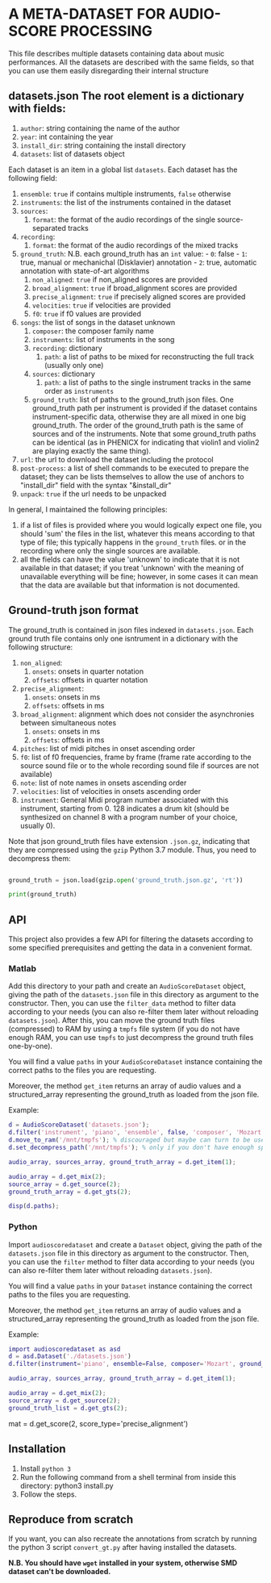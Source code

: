 # A META-DATASET FOR AUDIO-SCORE PROCESSING

This file describes multiple datasets containing data about music performances.
All the datasets are described with the same fields, so that you can use them
easily disregarding their internal structure


## datasets.json The root element is a dictionary with fields:
1. `author`: string containing the name of the author
2. `year`: int containing the year
3. `install_dir`: string containing the install directory
4. `datasets`: list of datasets object

Each dataset is an item in a global list `datasets`.  Each dataset has the
following field:
1. `ensemble`: `true` if contains multiple instruments, `false` otherwise
2. `instruments`: the list of the instruments contained in the dataset
3. `sources`:
    1. `format`: the format of the audio recordings of the single
       source-separated tracks
4. `recording`:
    1. `format`: the format of the audio recordings of the mixed tracks
5. `ground_truth`:
    N.B. each ground_truth has an `int` value:
        -  `0`: false
        -  `1`: true, manual or mechanichal (Disklavier) annotation
        -  `2`: true, automatic annotation with state-of-art algorithms
    1. `non_aligned`: `true` if non_aligned scores are provided
    2. `broad_alignment`: `true` if broad_alignment scores are provided
    3. `precise_alignment`: `true` if precisely aligned scores are provided
    4. `velocities`: `true` if velocities are provided
    5. `f0`: `true` if f0 values are provided
6.  `songs`: the list of songs in the dataset unknown
    1. `composer`: the composer family name
    2. `instruments`: list of instruments in the song
    3. `recording`: dictionary
        1. `path`: a list of paths to be mixed for reconstructing the full track
(usually only one)
    4. `sources`: dictionary
        1. `path`: a list of paths to the single instrument tracks in the same
order as `instruments`
    5. `ground_truth`: list of paths to the ground_truth json files.
One ground_truth path per instrument is provided if the dataset contains
instrument-specific data, otherwise they are all mixed in one big ground_truth.
The order of the ground_truth path is the same of sources and of the
instruments. Note that some ground_truth paths can be identical (as in PHENICX
for indicating that violin1 and violin2 are playing exactly the same thing).
7.  `url`: the url to download the dataset including the protocol
8.  `post-process`: a list of shell commands to be executed to prepare the
dataset; they can be lists themselves to allow the use of anchors to
"install_dir" field with the syntax "&install_dir"
9.  `unpack`: `true` if the url needs to be unpacked


In general, I maintained the following principles:
1. if a list of files is provided where you would logically expect one file, you
should 'sum' the files in the list, whatever this means according to that
type of file; this typically happens in the `ground_truth` files. or in the
recording where only the single sources are available.
2. all the fields can have the value 'unknown' to indicate that it is not
available in that dataset; if you treat 'unknown' with the meaning of
unavailable everything will be fine; however, in some cases it can mean that
the data are available but that information is not documented.

## Ground-truth json format

The ground_truth is contained in json files indexed in `datasets.json`. Each
ground truth file contains only one isntrument in a dictionary with the
following structure:
1. `non_aligned`:
    1. `onsets`: onsets in quarter notation
    2. `offsets`: offsets in quarter notation
2. `precise_alignment`:
    1. `onsets`: onsets in ms
    2. `offsets`: offsets in ms
3. `broad_alignment`: alignment which does not consider the asynchronies between
simultaneous notes
    1. `onsets`: onsets in ms
    2. `offsets`: offsets in ms
4. `pitches`: list of midi pitches in onset ascending order
5. `f0`: list of f0 frequencies, frame by frame (frame rate according to the
source sound file or to the whole recording sound file if sources are not
available)
6. `note`: list of note names in onsets ascending order
7. `velocities`: list of velocities in onsets ascending order
8. `instrument`: General Midi program number associated with this instrument,
   starting from 0. 128 indicates a drum kit (should be synthesized on channel 8
   with a program number of your choice, usually 0).

Note that json ground_truth files have extension `.json.gz`, indicating that
they are compressed using the `gzip` Python 3.7 module. Thus, you need to
decompress them:
```python import lzma import json

ground_truth = json.load(gzip.open('ground_truth.json.gz', 'rt'))

print(ground_truth) 

```

## API

This project also provides a few API for filtering the datasets according
to some specified prerequisites and getting the data in a convenient format.

### Matlab

Add this directory to your path and create an `AudioScoreDataset` object, giving
the path of the `datasets.json` file in this directory as argument to the
constructor. Then, you can use the `filter_data` method to filter data according
to your needs (you can also re-filter them later without reloading
`datasets.json`). After this, you can move the ground truth files (compressed)
to RAM by using a `tmpfs` file system (if you do not have enough RAM, you can
use `tmpfs` to just decompress the ground truth files one-by-one).

You will find a value `paths` in your `AudioScoreDataset` instance containing
the correct paths to the files you are requesting.

Moreover, the method `get_item` returns an array of audio values and a
structured_array representing the ground_truth as loaded from the json file.

Example:

```matlab
d = AudioScoreDataset('datasets.json');
d.filter('instrument', 'piano', 'ensemble', false, 'composer', 'Mozart', 'ground_truth', 'precise_alignment');
d.move_to_ram('/mnt/tmpfs'); % discouraged but maybe can turn to be useful
d.set_decompress_path('/mnt/tmpfs'); % only if you don't have enough space in RAM, discouraged

audio_array, sources_array, ground_truth_array = d.get_item(1);

audio_array = d.get_mix(2);
source_array = d.get_source(2);
ground_truth_array = d.get_gts(2);

disp(d.paths);
```

### Python
Import `audioscoredataset` and create a `Dataset` object, giving
the path of the `datasets.json` file in this directory as argument to the
constructor. Then, you can use the `filter` method to filter data according
to your needs (you can also re-filter them later without reloading
`datasets.json`). 

You will find a value `paths` in your `Dataset` instance containing
the correct paths to the files you are requesting.

Moreover, the method `get_item` returns an array of audio values and a
structured_array representing the ground_truth as loaded from the json file.

Example:

```matlab
import audioscoredataset as asd
d = asd.Dataset('./datasets.json')
d.filter(instrument='piano', ensemble=False, composer='Mozart', ground_truth=['precise_alignment'])

audio_array, sources_array, ground_truth_array = d.get_item(1);

audio_array = d.get_mix(2);
source_array = d.get_source(2);
ground_truth_list = d.get_gts(2);
```
mat = d.get_score(2, score_type='precise_alignment')

## Installation
1. Install `python 3`
2. Run the following command from a shell terminal from inside this directory:
   python3 install.py
3. Follow the steps.

## Reproduce from scratch 

If you want, you can also recreate the annotations
from scratch by running the python 3 script `convert_gt.py` after having
installed the datasets.

**N.B. You should have `wget` installed in your system, otherwise SMD dataset
can't be downloaded.**

